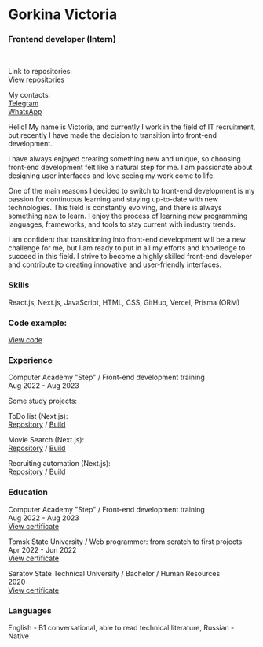 # Gorkina Victoria

<div align="left">
  <h3 align="left">Frontend developer (Intern)</h3>
<br />
  <p align="left">
    Link to repositories:
    <br />
    <a href="https://github.com/ViktoriaElm?tab=repositories">View repositories</a>
  </p>
  <p align="left">
    My contacts:
    <br />
    <a href="https://t.me/viktoria_gorkina">Telegram</a>
    <br />
    <a href="https://wa.me/79218743998">WhatsApp</a>
  </p>
</div>

<div align="left">
  <p>
  Hello! My name is Victoria, and currently I work in the field of IT recruitment, but recently I have made the decision to transition into front-end development.
  </p>
  <p>
  I have always enjoyed creating something new and unique, so choosing front-end development felt like a natural step for me. I am passionate about designing user interfaces and love seeing my work come to life.
  </p>
  <p>
  One of the main reasons I decided to switch to front-end development is my passion for continuous learning and staying up-to-date with new technologies. This field is constantly evolving, and there is always something new to     learn. I enjoy the process of learning new programming languages, frameworks, and tools to stay current with industry trends.
  </p>
  <p>
  I am confident that transitioning into front-end development will be a new challenge for me, but I am ready to put in all my efforts and knowledge to succeed in this field. I strive to become a highly skilled front-end developer    and contribute to creating innovative and user-friendly interfaces.
  </p>
</div>

<div align="left">
  <h3 align="left">Skills</h3>
  <span align="left">
    React.js, Next.js, JavaScript, HTML, CSS, GitHub, Vercel, Prisma (ORM)
  </span>
</div>

<div align="left">
  <h3 align="left">Code example:</h3>
  <a href="https://github.com/ViktoriaElm/nextauth/blob/master/components/candidates/Base.js">View code</a>
</div>

<div align="left">
  <h3 align="left">Experience</h3>
  <p align="left">
    Computer Academy "Step" / Front-end development training
    <br />
    Aug 2022 - Aug 2023
  </p>
  <p>
    Some study projects:
  </p>
  <p align="left">
    ToDo list (Next.js):
    <br />
    <a href="https://github.com/ViktoriaElm/nextjs-todo-list">Repository</a> / <a href="https://nextjs-todo-list-one.vercel.app/">Build</a>
  </p>
  <p align="left">
    Movie Search (Next.js):
    <br />
    <a href="https://github.com/ViktoriaElm/nextjs-search-movie">Repository</a> / <a href="https://nextjs-search-movie.vercel.app/">Build</a>
  </p>
  <p align="left">
    Recruiting automation (Next.js):
    <br />
    <a href="https://github.com/ViktoriaElm/nextauth">Repository</a> / <a href="https://nextauth-ruddy.vercel.app/">Build</a>
  </p>
</div>

<div align="left">
  <h3 align="left">Education</h3>
  <p align="left">
    Computer Academy "Step" / Front-end development training
    <br />
    Aug 2022 - Aug 2023
    <br />
     <a href="#">View certificate</a>
  </p>
  <p align="left">
    Tomsk State University / Web programmer: from scratch to first projects
    <br />
    Apr 2022 - Jun 2022
    <br />
     <a href="https://drive.google.com/file/d/1i8e8kx836KY_uPLvp1_mRmKPnSRQhPH3/view?usp=sharing">View certificate</a>
  </p>
  <p align="left">
    Saratov State Technical University / Bachelor / Human Resources
    <br />
    2020
    <br />
     <a href="https://drive.google.com/file/d/1APlpOKApOSJC-SDE0ReElFaTyHAfXfx6/view?usp=sharing">View certificate</a>
  </p>
</div>

<div align="left">
  <h3 align="left">Languages</h3>
  <p align="left">
    English - B1 conversational, able to read technical literature,
    Russian - Native
  </p>
</div>
